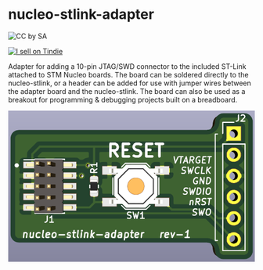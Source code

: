 # nucleo-stlink-adapter
![CC by SA](https://i.creativecommons.org/l/by-sa/4.0/88x31.png)

<a href="https://www.tindie.com/stores/stephenmurphy/?ref=offsite_badges&utm_source=sellers_stephenmurphy&utm_medium=badges&utm_campaign=badge_medium"><img src="https://d2ss6ovg47m0r5.cloudfront.net/badges/tindie-mediums.png" alt="I sell on Tindie" width="150" height="78"></a>

Adapter for adding a 10-pin JTAG/SWD connector to the included ST-Link attached to STM Nucleo boards. The board can be soldered directly to the nucleo-stlink, or a header can be added for use with jumper wires between the adapter board and the nucleo-stlink. The board can also be used as a breakout for programming & debugging projects built on a breadboard.

![alt text](images/3d-image.png)
